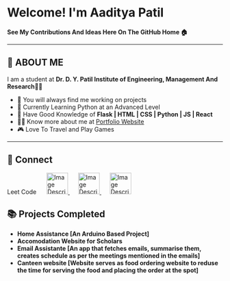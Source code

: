 # Welcome! I'm Aaditya Patil

**See My Contributions And Ideas Here On The GitHub Home 🏠**

---

## 👋 ABOUT ME

I am a student at **Dr. D. Y. Patil Institute of Engineering, Management And Research**👨‍🎓  
- 🚧 You will always find me working on projects
- 🐍 Currently Learning Python at an Advanced Level
- 🧠 Have Good Knowledge of **Flask | HTML | CSS | Python | JS |  React**
- 👨‍💻 Know more about me at [Portfolio Website](https://aadityap.pythonanywhere.com/)
- 🎮 Love To Travel and Play Games

---

## 🔗 Connect
<label style="height:50">Leet Code</label>
<a href="https://leetcode.com/u/aadi_m/">
<img src="https://cdn.worldvectorlogo.com/logos/leetcode-1.svg" alt="Image Description" width="50" height="50" style="margin-left:20px">
</a>
<a href="https://codolio.com/profile/Aaditya">
<img src="https://codolio.com/codolio_assets/codolio.svg" alt="Image Description" width="50" height="50" style="margin-left:20px" >
</a>
<a href="www.linkedin.com/in/adityapatilm">
<img src="https://cdn.worldvectorlogo.com/logos/linkedin-icon-2.svg" alt="Image Description" width="50" height="50" style="margin-left:20px" >
</a>

## 📚 Projects Completed
-  **Home Assistance [An Arduino Based Project]**
-  **Accomodation Website for Scholars**
- **Email Assistante [An app that fetches emails, summarise them, creates schedule as per the meetings mentioned in the emails]**
- **Canteen website [Website serves as food ordering website to reduse the time for serving the food and placing the order at the spot]**

